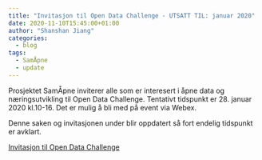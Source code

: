 ```yaml
---
title: "Invitasjon til Open Data Challenge - UTSATT TIL: januar 2020"
date: 2020-11-10T15:45:00+01:00
author: "Shanshan Jiang"
categories:
  - blog
tags:
  - SamÅpne
  - update
---
```


Prosjektet SamÅpne inviterer alle som er interesert i åpne data og næringsutvikling til Open Data Challenge. Tentativt tidspunkt er 28. januar 2020 kl.10-16. Det er mulig å bli med på event via Webex.

Denne saken og invitasjonen under blir oppdatert så fort endelig tidspunkt er avklart.

[Invitasjon til Open Data Challenge](/assets/images/OpenDataChallenge2020.pdf)